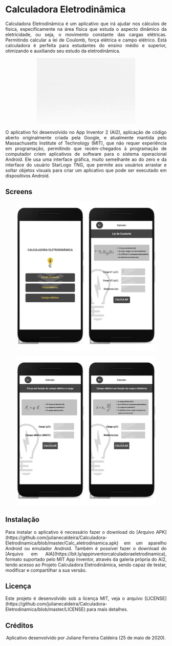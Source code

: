 # Calculadora Eletrodinâmica

<p align="justify">
Calculadora Eletrodinâmica é um aplicativo que irá ajudar nos cálculos de física, especificamente na área física que estuda o aspecto dinâmico da eletricidade, ou seja, o movimento constante das cargas elétricas. Permitindo calcular a lei de Coulomb, força elétrica e campo elétrico.
Está calculadora é perfeita para estudantes do ensino médio e superior, otimizando e auxiliando seu estudo da eletrodinâmica.
</p>

<p align="center">
  <img width="308" height="206" src="https://github.com/julianecaldeira/Calculadora-Eletrodinamica/blob/master/README/Logo.gif">
</p>

<p align="justify">
O aplicativo foi desenvolvido no App Inventor 2 (AI2), aplicação de código aberto originalmente criada pela Google, e atualmente mantida pelo Massachusetts Institute of Technology (MIT), que não requer experiência em programação, permitindo que recém-chegados à programação de computador criem aplicativos de software para o sistema operacional Android. Ele usa uma interface gráfica, muito semelhante ao do zero e da interface do usuário StarLogo TNG, que permite aos usuários arrastar e soltar objetos visuais para criar um aplicativo que pode ser executado em dispositivos Android.
</p>

## Screens

<p align="center">
  <img width="433" height="466" src="https://github.com/julianecaldeira/Calculadora-Eletrodinamica/blob/master/README/screens_1.png">
</p>

<p align="center">
  <img width="433" height="466" src="https://github.com/julianecaldeira/Calculadora-Eletrodinamica/blob/master/README/screens_2.png">
</p>

## Instalação

<p align="justify">
Para instalar o aplicativo é necessário fazer o download do [Arquivo APK](https://github.com/julianecaldeira/Calculadora-Eletrodinamica/blob/master/Calc_eletrodinamica.apk) em um aparelho Android ou emulador Android. Também é possível fazer o download do [Arquivo em AIA](https://bit.ly/appinventorcalculadoraeletrodinamica), formato suportado pelo MIT App Inventor, através da galeria própria do AI2, tendo acesso ao Projeto Calculadora Eletrodinâmica, sendo capaz de testar, modificar e compartilhar a sua versão.
</p>

## Licença

<p align="justify">
Este projeto é desenvolvido sob a licença MIT, veja o arquivo [LICENSE](https://github.com/julianecaldeira/Calculadora-Eletrodinamica/blob/master/LICENSE) para mais detalhes.
</p>

## Créditos

<p align="center">
Aplicativo desenvolvido por Juliane Ferreira Caldeira (25 de maio de 2020).
</p>
